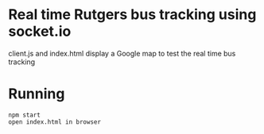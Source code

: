# Real time Rutgers bus tracking using socket.io 
client.js and  index.html display a Google map to test the real time bus tracking

# Running

```
npm start
open index.html in browser
```
